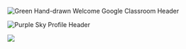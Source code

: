 <!--
### Hi there 👋


**xxpsynagure/xxpsynagure** is a ✨ _special_ ✨ repository because its `README.md` (this file) appears on your GitHub profile.

Here are some ideas to get you started:

- 🔭 I’m currently working on a DBMS project
- 🌱 I’m currently learning Django and Game Development
- 👯 I’m looking to collaborate on projects 
- 🤔 I’m looking for help with ...
- 💬 Ask me about ...
- 📫 How to reach me: ...
- 😄 Pronouns: ...
- ⚡ Fun fact: ...
-->
<!--
![36233a82bba5e17beefff95f0f58b60d](https://user-images.githubusercontent.com/68809099/147620272-52e92fb8-b263-4764-873d-1b1712fba1a0.jpg)

![36233a82bba5e17beefff95f0f58b60d (1)](https://user-images.githubusercontent.com/68809099/147620395-0be3f90b-880f-4448-a198-7469a3f15937.jpg)
-->

![Green Hand-drawn Welcome Google Classroom Header](https://user-images.githubusercontent.com/68809099/147661463-ac16a7c5-71aa-47bf-bd5f-7f2db6ebc0d5.png)

![Purple Sky Profile Header](https://user-images.githubusercontent.com/68809099/147663466-eea16b11-d25a-4207-887e-9d587d0367c5.png)

<img align="center" src="https://github-readme-stats.vercel.app/api?username=xxpsynagure&theme=radical" />
